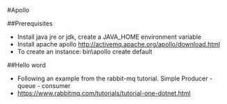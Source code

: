 #Apollo

##Prerequisites
* Install java jre or jdk, create a JAVA_HOME environment variable
* Install apache apollo http://activemq.apache.org/apollo/download.html
* To create an instance: bin\apollo create default



##Hello word
* Following an example from the rabbit-mq tutorial. Simple Producer - queue - consumer
* https://www.rabbitmq.com/tutorials/tutorial-one-dotnet.html
